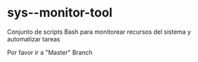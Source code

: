 # sys--monitor-tool
Conjunto de scripts Bash para monitorear recursos del sistema y automatizar tareas

Por favor ir a "Master" Branch 

